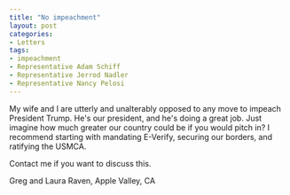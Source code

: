 ```yaml
---
title: "No impeachment"
layout: post
categories:
- Letters
tags:
- impeachment
- Representative Adam Schiff
- Representative Jerrod Nadler
- Representative Nancy Pelosi
---
```


My wife and I are utterly and unalterably opposed to any move to impeach President Trump. He's our president, and he's doing a great job. Just imagine how much greater our country could be if you would pitch in? I recommend starting with mandating E-Verify, securing our borders, and ratifying the USMCA.

 Contact me if you want to discuss this.

Greg and Laura Raven, Apple Valley, CA